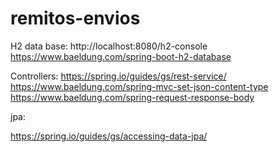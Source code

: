 # remitos-envios

H2 data base:
http://localhost:8080/h2-console
https://www.baeldung.com/spring-boot-h2-database

Controllers:
https://spring.io/guides/gs/rest-service/
https://www.baeldung.com/spring-mvc-set-json-content-type
https://www.baeldung.com/spring-request-response-body

jpa:

https://spring.io/guides/gs/accessing-data-jpa/
